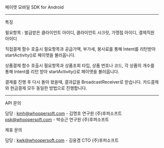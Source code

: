 페이앳 모바일 SDK for Android

--------------------------------------------------------------------

특징 

필요항목 : 발급받은 클라이언트 아이디, 클라이언트 시크릿, 가맹점 아이디, 결제직원 아이디

직접결제
          함수 호출시 필요항목과 공급가액, 부가세, 봉사료를 통해 
          Intent를 리턴받아 startActivity()로 페이앳을 불러옵니다.
              
상품결제 
          함수 호출시 필요항목과 상품조회 타입, 상품 번호나 코드, 각 상품의 개수를 통해 
          Intent를 리턴 받아 startActivity()로 페이앳을 불러옵니다.
              
  결제를 진행 후 다시 돌아 왔을때, 결과값을 BroadcastReceiver로 받습니다.
  카드결제와 현금결제 모두 동일한 방법으로 진행합니다.

--------------------------------------------------------------------

API 문의

담당 : kmh@whoopersoft.com - 김명호 연구원 (주)후퍼소프트
      psk@whoopersoft.com - 박승근 연구원 (주)후퍼소프트
      
제휴 문의

담당 : kwk@whoopersoft.com - 김웅겸 CTO (주)후퍼소프트
